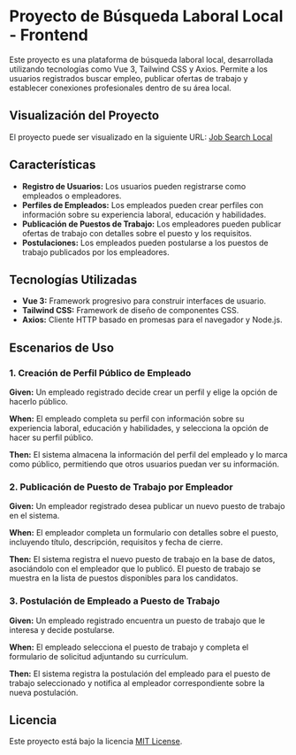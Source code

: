# Proyecto de Búsqueda Laboral Local - Frontend

Este proyecto es una plataforma de búsqueda laboral local, desarrollada utilizando tecnologías como Vue 3, Tailwind CSS y Axios. Permite a los usuarios registrados buscar empleo, publicar ofertas de trabajo y establecer conexiones profesionales dentro de su área local.

## Visualización del Proyecto

El proyecto puede ser visualizado en la siguiente URL: [Job Search Local](https://job-search-local.vercel.app/)


## Características

- **Registro de Usuarios:** Los usuarios pueden registrarse como empleados o empleadores.
- **Perfiles de Empleados:** Los empleados pueden crear perfiles con información sobre su experiencia laboral, educación y habilidades.
- **Publicación de Puestos de Trabajo:** Los empleadores pueden publicar ofertas de trabajo con detalles sobre el puesto y los requisitos.
- **Postulaciones:** Los empleados pueden postularse a los puestos de trabajo publicados por los empleadores.

## Tecnologías Utilizadas

- **Vue 3:** Framework progresivo para construir interfaces de usuario.
- **Tailwind CSS:** Framework de diseño de componentes CSS.
- **Axios:** Cliente HTTP basado en promesas para el navegador y Node.js.

## Escenarios de Uso

### 1. Creación de Perfil Público de Empleado

**Given:** Un empleado registrado decide crear un perfil y elige la opción de hacerlo público.

**When:** El empleado completa su perfil con información sobre su experiencia laboral, educación y habilidades, y selecciona la opción de hacer su perfil público.

**Then:** El sistema almacena la información del perfil del empleado y lo marca como público, permitiendo que otros usuarios puedan ver su información.

### 2. Publicación de Puesto de Trabajo por Empleador

**Given:** Un empleador registrado desea publicar un nuevo puesto de trabajo en el sistema.

**When:** El empleador completa un formulario con detalles sobre el puesto, incluyendo título, descripción, requisitos y fecha de cierre.

**Then:** El sistema registra el nuevo puesto de trabajo en la base de datos, asociándolo con el empleador que lo publicó. El puesto de trabajo se muestra en la lista de puestos disponibles para los candidatos.

### 3. Postulación de Empleado a Puesto de Trabajo

**Given:** Un empleado registrado encuentra un puesto de trabajo que le interesa y decide postularse.

**When:** El empleado selecciona el puesto de trabajo y completa el formulario de solicitud adjuntando su currículum.

**Then:** El sistema registra la postulación del empleado para el puesto de trabajo seleccionado y notifica al empleador correspondiente sobre la nueva postulación.

## Licencia

Este proyecto está bajo la licencia [MIT License](LICENSE).
